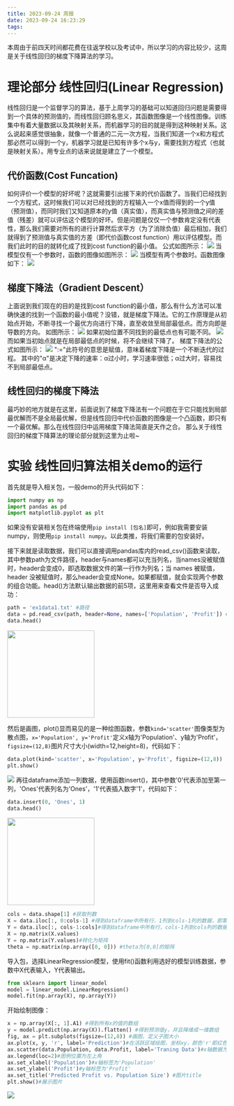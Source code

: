 ```yaml
---
title: 2023-09-24 周报
date: 2023-09-24 16:23:29
tags:
---
```

本周由于前四天时间都花费在往返学校以及考试中，所以学习的内容比较少，这周是关于线性回归的梯度下降算法的学习。
# 理论部分 线性回归(Linear Regression)
线性回归是一个监督学习的算法，基于上周学习的基础可以知道回归问题是需要得到一个具体的预测值的，而线性回归顾名思义，其函数图像是一个线性图像。训练集中有着大量数据以及其映射关系，而机器学习的目的就是得到这种映射关系。这么说起来感觉很抽象，就像一个普通的二元一次方程，当我们知道一个x和方程式那必然可以得到一个y，机器学习就是已知有许多个x与y，需要找到方程式（也就是映射关系）。用专业点的话来说就是建立了一个模型。
## 代价函数(Cost Funcation)
如何评价一个模型的好坏呢？这就需要引出接下来的代价函数了。当我们已经找到一个方程式，这时候我们可以对已经找到的方程输入一个x值而得到的一个y值（预测值），而同时我们又知道原本的y值（真实值），而真实值与预测值之间的差值（残差）就可以评估这个模型的好坏。但是问题是仅仅一个参数肯定没有代表性，那么我们需要对所有的进行计算然后求平方（为了消除负值）最后相加，我们就得到了预测值与真实值的方差（即代价函数cost function）用以评估模型。而我们此时的目的就转化成了找到cost function的最小值。
公式如图所示：
![](./2023-09-24周报/cost%20function.png)
当模型仅有一个参数时，函数的图像如图所示：
![](./2023-09-24周报/一维线性.png)
当模型有两个参数时。函数图像如下：
![](./2023-09-24周报/二维线性.png)
## 梯度下降法（Gradient Descent）
上面说到我们现在的目的是找到cost function的最小值，那么有什么方法可以准确快速的找到一个函数的最小值呢？没错，就是梯度下降法。它的工作原理是从初始点开始，不断寻找一个最优方向进行下降，直至收敛至局部最低点。而方向即是导数的方向。
如图所示：
![](./2023-09-24周报/梯度下降.png)
如果初始位置不同找到的最低点也有可能不同。
![](./2023-09-24周报/梯度下降2.png)
而如果当初始点就是在局部最低点的时候，将不会继续下降了。
梯度下降法的公式如图所示：
![](./2023-09-24周报/梯度下降公式.png)
":="此符号的意思是赋值，意味着梯度下降是一个不断迭代的过程。
其中的"α"是决定下降的速率：α过小时，学习速率很低；α过大时，容易找不到局部最低点。
## 线性回归的梯度下降法
最巧妙的地方就是在这里，前面说到了梯度下降法有一个问题在于它只能找到局部最优解而不是全局最优解，但是线性回归中代价函数的图像是一个凸函数，即只有一个最优解。那么在线性回归中运用梯度下降法简直是天作之合。
那么关于线性回归的梯度下降算法的理论部分就到这里为止啦~
# 实验 线性回归算法相关demo的运行
首先就是导入相关包，一般demo的开头代码如下：
```py
import numpy as np
import pandas as pd
import matplotlib.pyplot as plt
```
如果没有安装相关包在终端使用`pip install [包名]`即可，例如我需要安装numpy，则使用`pip install numpy`。以此类推，将我们需要的包安装好。

接下来就是读取数据，我们可以直接调用pandas库内的read_csv()函数来读取，其中参数path为文件路径，header与names都可以充当列名，当names没被赋值时，header会变成0，即选取数据文件的第一行作为列名；当 names 被赋值，header 没被赋值时，那么header会变成None。如果都赋值，就会实现两个参数的组合功能。head()方法默认输出数据的前5项，这里用来查看文件是否导入成功：
```py
path = 'ex1data1.txt' #路径
data = pd.read_csv(path, header=None, names=['Population', 'Profit']) #读取数据的方法
data.head() 
```
<img src="./2023-09-24周报/demo-head1.png" width="200">


然后是画图，plot()显而易见的是一种绘图函数，参数`kind='scatter'`图像类型为散点图，`x='Population', y='Profit'`定义x轴为'Population'、y轴为'Profit'，`figsize=(12,8)`图片尺寸大小(width=12,height=8)，代码如下：
```py
data.plot(kind='scatter', x='Population', y='Profit', figsize=(12,8))
plt.show()
```
![](./2023-09-24周报/figure1.png)
再往dataframe添加一列数据，使用函数insert()，其中参数'0'代表添加至第一列，'Ones'代表列名为'Ones'，'1'代表插入数字'1'，代码如下：
```py
data.insert(0, 'Ones', 1)
data.head()
```
<img src="./2023-09-24周报/demo-head2.png" width="200">


```py
cols = data.shape[1] #获取列数
X = data.iloc[:, 0:cols-1] #得到dataframe中所有行，1列到cols-1列的数据，即第一列至第二列的数据
Y = data.iloc[:, cols-1:cols]#得到dataframe中所有行，cols-1列到cols列的数据，即第二列至第三列的数据
X = np.matrix(X.values) 
Y = np.matrix(Y.values)#转化为矩阵
theta = np.matrix(np.array([0, 0])) #theta为[0,0]的矩阵
```
导入包，选择LinearRegression模型，使用fit()函数利用选好的模型训练数据，参数中X代表输入，Y代表输出。
```py
from sklearn import linear_model
model = linear_model.LinearRegression()
model.fit(np.array(X), np.array(Y))
```
开始绘制图像：
```py
x = np.array(X[:, 1].A1) #得到所有x的值的数组
y = model.predict(np.array(X)).flatten() #得到预测值y，并且降维成一维数组
fig, ax = plt.subplots(figsize=(12,8)) #画图、定义子图大小
ax.plot(x, y, 'r', label='Prediction')#在活跃区域绘图，坐标xy，颜色'r'即红色，标签label为'Prediction'
ax.scatter(data.Population, data.Profit, label='Traning Data')#x轴数据为data.Population，y轴数据为data.Profit，标签label为'Traning Data'
ax.legend(loc=2)#图例位置为左上角
ax.set_xlabel('Population')#x轴标签为'Population'
ax.set_ylabel('Profit')#y轴标签为'Profit'
ax.set_title('Predicted Profit vs. Population Size') #图片title
plt.show()#展示图片
```
![](./2023-09-24周报/output.png)
